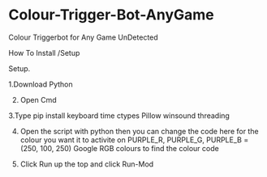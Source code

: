 # Colour-Trigger-Bot-AnyGame
Colour Triggerbot for Any Game UnDetected


How To Install /Setup

Setup.

1.Download Python

2. Open Cmd 

3.Type pip install keyboard
time
ctypes
Pillow
winsound 
threading

4. Open the script with python then you can change the code here for the colour you want it to activite on PURPLE_R, PURPLE_G, PURPLE_B = (250, 100, 250)
Google RGB colours to find the colour code

6. Click Run up the top and click Run-Mod
